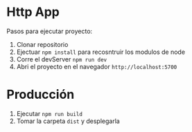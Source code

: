 # Http App

Pasos para ejecutar proyecto:

1. Clonar repositorio
2. Ejectuar ```npm install``` para recosntruir los modulos de node
3. Corre el devServer ```npm run dev```
4. Abri el proyecto en el navegador ```http://localhost:5700```

# Producción

1. Ejecutar ```npm run build``` 
2. Tomar la carpeta ```dist``` y desplegarla
